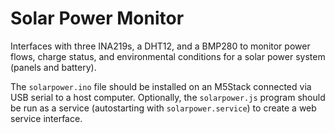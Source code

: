 # Solar Power Monitor
Interfaces with three INA219s, a DHT12, and a BMP280 to monitor
power flows, charge status, and environmental conditions for a solar
power system (panels and battery).

The `solarpower.ino` file should be installed on an M5Stack connected
via USB serial to a host computer.  Optionally, the `solarpower.js`
program should be run as a service (autostarting with `solarpower.service`)
to create a web service interface.
